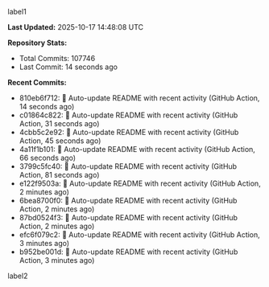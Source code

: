 
label1 
<!-- ACTIVITY_START -->
**Last Updated:** 2025-10-17 14:48:08 UTC

**Repository Stats:**
- Total Commits: 107746
- Last Commit: 14 seconds ago

**Recent Commits:**
- 810eb6f712: 🤖 Auto-update README with recent activity (GitHub Action, 14 seconds ago)
- c01864c822: 🤖 Auto-update README with recent activity (GitHub Action, 31 seconds ago)
- 4cbb5c2e92: 🤖 Auto-update README with recent activity (GitHub Action, 45 seconds ago)
- 4a11f1b101: 🤖 Auto-update README with recent activity (GitHub Action, 66 seconds ago)
- 3799c5fc40: 🤖 Auto-update README with recent activity (GitHub Action, 81 seconds ago)
- e122f9503a: 🤖 Auto-update README with recent activity (GitHub Action, 2 minutes ago)
- 6bea8700f0: 🤖 Auto-update README with recent activity (GitHub Action, 2 minutes ago)
- 87bd0524f3: 🤖 Auto-update README with recent activity (GitHub Action, 2 minutes ago)
- efc6f079c2: 🤖 Auto-update README with recent activity (GitHub Action, 3 minutes ago)
- b952be001d: 🤖 Auto-update README with recent activity (GitHub Action, 3 minutes ago)
<!-- ACTIVITY_END -->

label2
